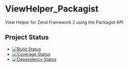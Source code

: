 ViewHelper_Packagist
====================

View Helper for Zend Framework 2 using the Packagist API

## Project Status

- [![Build Status](https://travis-ci.org/siad007/ViewHelper_Packagist.png?branch=master)](https://travis-ci.org/siad007/ViewHelper_Packagist)
- [![Coverage Status](https://coveralls.io/repos/siad007/ViewHelper_Packagist/badge.png?branch=master)](https://coveralls.io/r/siad007/ViewHelper_Packagist?branch=master)
- [![Dependency Status](https://www.versioneye.com/user/projects/51be2d942912f70002002482/badge.png)](https://www.versioneye.com/user/projects/51be2d942912f70002002482)
